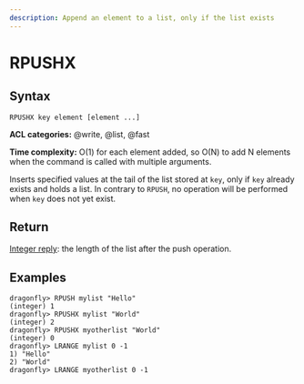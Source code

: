 ```yaml
---
description: Append an element to a list, only if the list exists
---
```


# RPUSHX

## Syntax

    RPUSHX key element [element ...]

**ACL categories:** @write, @list, @fast

**Time complexity:** O(1) for each element added, so O(N) to add N elements when the command is called with multiple arguments.

Inserts specified values at the tail of the list stored at `key`, only if `key`
already exists and holds a list.
In contrary to `RPUSH`, no operation will be performed when `key` does not yet
exist.

## Return

[Integer reply](https://redis.io/docs/reference/protocol-spec/#integers): the length of the list after the push operation.

## Examples

```shell
dragonfly> RPUSH mylist "Hello"
(integer) 1
dragonfly> RPUSHX mylist "World"
(integer) 2
dragonfly> RPUSHX myotherlist "World"
(integer) 0
dragonfly> LRANGE mylist 0 -1
1) "Hello"
2) "World"
dragonfly> LRANGE myotherlist 0 -1

```
